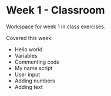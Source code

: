 # Week 1 - Classroom

Workspace for week 1 in class exercises.

Covered this week:

- Hello world
- Variables
- Commenting code
- My name script
- User input
- Adding numbers
- Adding text
